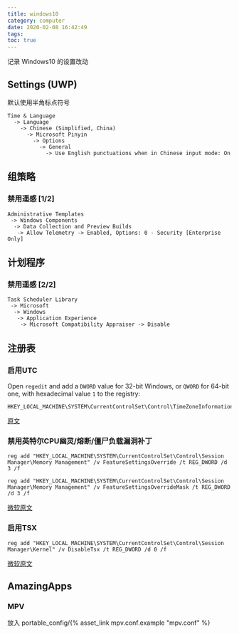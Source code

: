 ```yaml
---
title: windows10
category: computer
date: 2020-02-08 16:42:49
tags:
toc: true
---
```


记录 Windows10 的设置改动

<!-- more -->

## Settings (UWP)

默认使用半角标点符号
```
Time & Language
  -> Language
    -> Chinese (Simplified, China)
      -> Microsoft Pinyin
        -> Options
          -> General
            -> Use English punctuations when in Chinese input mode: On

```

## 组策略

### 禁用遥感 [1/2]

```
Administrative Templates
 -> Windows Components
  -> Data Collection and Preview Builds
   -> Allow Telemetry -> Enabled, Options: 0 - Security [Enterprise Only]
```

## 计划程序

### 禁用遥感 [2/2]

```
Task Scheduler Library
 -> Microsoft
  -> Windows
   -> Application Experience
    -> Microsoft Compatibility Appraiser -> Disable
```

## 注册表

### 启用UTC

Open `regedit` and add a `DWORD` value for 32-bit Windows, or `QWORD` for 64-bit one, with hexadecimal value `1` to the registry:
```
HKEY_LOCAL_MACHINE\SYSTEM\CurrentControlSet\Control\TimeZoneInformation\RealTimeIsUniversal
```

[原文](https://wiki.archlinux.org/index.php/System_time#UTC_in_Windows)

### 禁用英特尔CPU幽灵/熔断/僵尸负载漏洞补丁

```
reg add "HKEY_LOCAL_MACHINE\SYSTEM\CurrentControlSet\Control\Session Manager\Memory Management" /v FeatureSettingsOverride /t REG_DWORD /d 3 /f

reg add "HKEY_LOCAL_MACHINE\SYSTEM\CurrentControlSet\Control\Session Manager\Memory Management" /v FeatureSettingsOverrideMask /t REG_DWORD /d 3 /f
```

[微软原文](https://support.microsoft.com/en-us/help/4073119/protect-against-speculative-execution-side-channel-vulnerabilities-in)

### 启用TSX

```
reg add "HKEY_LOCAL_MACHINE\SYSTEM\CurrentControlSet\Control\Session Manager\Kernel" /v DisableTsx /t REG_DWORD /d 0 /f
```

[微软原文](https://support.microsoft.com/en-us/help/4531006/guidance-for-disabling-intel-transactional-synchronization-extensions)

## AmazingApps

### MPV

放入 portable_config/{% asset_link mpv.conf.example "mpv.conf" %}
